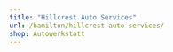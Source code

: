 ```yaml
---
title: "Hillcrest Auto Services"
url: /hamilton/hillcrest-auto-services/
shop: Autowerkstatt
---
```

